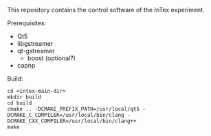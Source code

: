 This repository contains the control software of the InTex experiment.

Prerequisites:

- Qt5
- libgstreamer
- qt-gstreamer
  - boost (optional?)
- capnp

Build:

```
cd <intex-main-dir>
mkdir build
cd build
cmake .. -DCMAKE_PREFIX_PATH=/usr/local/qt5 -DCMAKE_C_COMPILER=/usr/local/bin/clang -DCMAKE_CXX_COMPILER=/usr/local/bin/clang++
make
```
